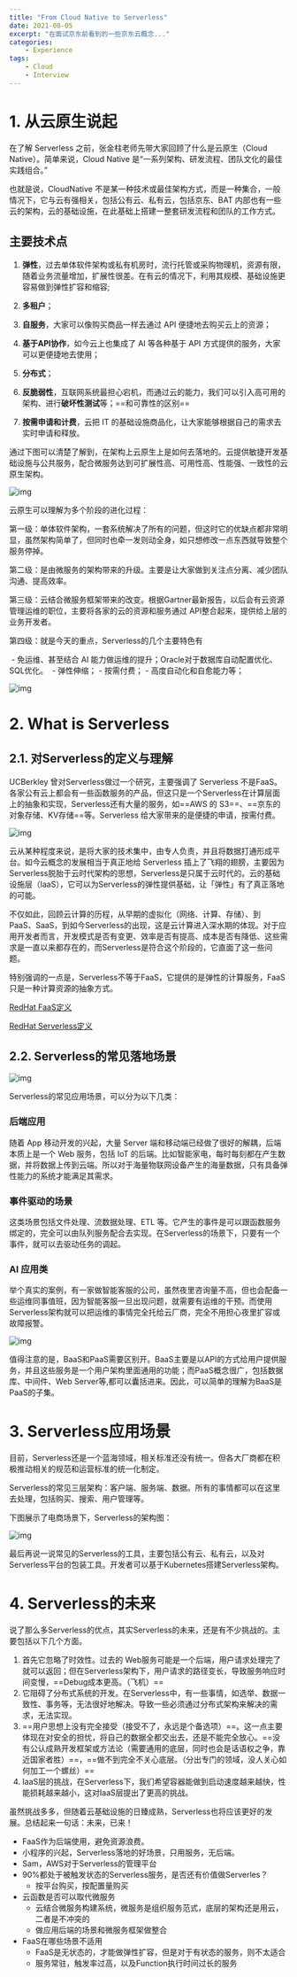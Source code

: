 ```yaml
---
title: "From Cloud Native to Serverless"
date: 2021-08-05
excerpt: "在面试京东前看到的一些京东云概念..."
categories: 
    - Experience
tags: 
    - Cloud
    - Interview
---
```




# 1. 从云原生说起

在了解 Serverless 之前，张金柱老师先带大家回顾了什么是云原生（Cloud Native）。简单来说，Cloud Native 是“一系列架构、研发流程、团队文化的最佳实践组合。” 

也就是说，CloudNative 不是某一种技术或最佳架构方式，而是一种集合，一般情况下，它与云有强相关，包括公有云、私有云，包括京东、BAT 内部也有一些云的架构，云的基础设施，在此基础上搭建一整套研发流程和团队的工作方式。

## 主要技术点

1. **弹性**，过去单体软件架构或私有机房时，流行托管或采购物理机，资源有限，随着业务流量增加，扩展性很差。在有云的情况下，利用其规模、基础设施更容易做到弹性扩容和缩容;

2. **多租户**；

3. **自服务**，大家可以像购买商品一样去通过 API 便捷地去购买云上的资源；

4. **基于API协作**，如今云上也集成了 AI 等各种基于 API 方式提供的服务，大家可以更便捷地去使用；

5. **分布式**；

6. **反脆弱性**，互联网系统最担心宕机，而通过云的能力，我们可以引入高可用的架构、进行**破坏性测试**等；==和可靠性的区别==

7. **按需申请和计费**，云把 IT 的基础设施商品化，让大家能够根据自己的需求去实时申请和释放。

通过下图可以清楚了解到，在架构上云原生上是如何去落地的。云提供敏捷开发基础设施与公共服务，配合微服务达到可扩展性高、可用性高、性能强、一致性的云原生架构。

![img](https://pic2.zhimg.com/v2-46ff8ceac29fb1bd3172a92e52bcf3c1_b.jpg)

云原生可以理解为多个阶段的进化过程：

第一级：单体软件架构，一套系统解决了所有的问题，但这时它的优缺点都非常明显，虽然架构简单了，但同时也牵一发则动全身，如只想修改一点东西就导致整个服务停掉。

第二级：是由微服务的架构带来的升级。主要是让大家做到关注点分离、减少团队沟通、提高效率。

第三级：云结合微服务框架带来的改变。根据Gartner最新报告，以后会有云资源管理运维的职位，主要将各家的云的资源和服务通过 API整合起来，提供给上层的业务开发者。

第四级：就是今天的重点，Serverless的几个主要特色有

​    - 免运维、甚至结合 AI 能力做运维的提升；Oracle对于数据库自动配置优化、SQL优化。
​    - 弹性伸缩；
    - 按需付费；
    - 高度自动化和自愈能力等；

![img](https://pic2.zhimg.com/v2-fc4348f17942b4ffc25bea5b93e3d8a1_b.jpg)

# 2. What is Serverless

## 2.1. 对Serverless的定义与理解

UCBerkley 曾对Serverless做过一个研究，主要强调了 Serverless 不是FaaS。各家公有云上都会有一些函数服务的产品，但这只是一个Serverless在计算层面上的抽象和实现，Serverless还有大量的服务，如==AWS 的 S3==、==京东的对象存储、KV存储==等。Serverless 给大家带来的是便捷的申请，按需付费。

![img](https://pic4.zhimg.com/v2-b71ed89cbd91ef022c65221c2d4c7697_b.jpg)

云从某种程度来说，是将大家的技术集中，由专人负责，并且将数据打通形成平台。如今云概念的发展相当于真正地给 Serverless 插上了飞翔的翅膀，主要因为Serverless脱胎于云时代架构的思想，Serverless是只属于云时代的。云的基础设施层（IaaS），它可以为Serverless的弹性提供基础，让「弹性」有了真正落地的可能。

不仅如此，回顾云计算的历程，从早期的虚拟化（网络、计算、存储）、到 PaaS、SaaS，到如今Serverless的出现，这是云计算进入深水期的体现。对于应用开发者而言，开发模式是否有变更、效率是否有提高、成本是否有降低、这些需求是一直以来都存在的，而Serverless是符合这个阶段的，它直面了这一些问题。

特别强调的一点是，Serverless不等于FaaS，它提供的是弹性的计算服务，FaaS只是一种计算资源的抽象方式。

[RedHat FaaS定义](https://www.redhat.com/zh/topics/cloud-native-apps/what-is-faas)

[RedHat Serverless定义](https://www.redhat.com/zh/topics/cloud-native-apps/what-is-serverless)

## 2.2. Serverless的常见落地场景

![img](https://pic2.zhimg.com/v2-a7abc1e34346b349233d3a6ecf8850fd_b.jpg)

Serverless的常见应用场景，可以分为以下几类：

### 后端应用

随着 App 移动开发的兴起，大量 Server 端和移动端已经做了很好的解耦，后端本质上是一个 Web 服务，包括 IoT 的后端。比如智能家电，每时每刻都在产生数据，并将数据上传到云端。所以对于海量物联网设备产生的海量数据，只有具备弹性能力的系统才能满足其需求。

### 事件驱动的场景

这类场景包括文件处理、流数据处理、ETL 等。它产生的事件是可以跟函数服务绑定的，完全可以由队列服务配合去实现。在Serverless的场景下，只要有一个事件，就可以去驱动任务的调起。

### AI 应用类

举个真实的案例，有一家做智能客服的公司，虽然夜里咨询量不高，但也会配备一些运维同事值班，因为智能客服一旦出现问题，就需要有运维的干预。而使用Serverless架构就可以把运维的事情完全托给云厂商，完全不用担心夜里扩容或故障报警。

![img](https://pic1.zhimg.com/v2-2ace0cdb66f82b8df194a51aec286e10_b.jpg)

值得注意的是，BaaS和PaaS需要区别开。BaaS主要是以API的方式给用户提供服务，并且这些服务是一个用户架构里面通用的功能；而PaaS概念很广，包括数据库、中间件、Web Server等,都可以囊括进来。因此，可以简单的理解为BaaS是PaaS的子集。

# 3. Serverless应用场景

目前，Serverless还是一个蓝海领域，相关标准还没有统一。但各大厂商都在积极推动相关的规范和运营标准的统一化制定。

Serverless的常见三层架构：客户端、服务端、数据。所有的事情都可以在这里去处理，包括购买、搜索、用户管理等。

下图展示了电商场景下，Serverless的架构图：

![img](https://pic1.zhimg.com/v2-78843ae3a7fb5a8cd841df4b8e111fa0_b.jpg)

最后再说一说常见的Serverless的工具，主要包括公有云、私有云，以及对Serverless平台的包装工具。开发者可以基于Kubernetes搭建Serverless架构。

# 4. Serverless的未来

说了那么多Serverless的优点，其实Serverless的未来，还是有不少挑战的。主要包括以下几个方面。

1. 首先它忽略了时效性。过去的 Web服务可能是一个后端，用户请求处理完了就可以返回；但在Serverless架构下，用户请求的路径变长，导致服务响应时间变慢，==Debug成本更高。（飞机）==
2. 它阻碍了分布式系统的开发。在Serverless中，有一些事情，如选举、数据一致性、事务等，无法很好地解决。导致一些必须通过分布式架构来解决的需求，无法实现。
3. ==用户思想上没有完全接受（接受不了，永远是个备选项）==。这一点主要体现在对安全的担忧，将自己的数据全都交出去，还是不能完全放心。==没有公认成熟开发框架或方法论（需要通用的底层，同时也会是话语权之争，靠近国家者胜）==，==做不到完全不关心底层。（分出专门的领域，没人关心如何加工一个螺丝）==
4. IaaS层的挑战，在Serverless下，我们希望容器能做到启动速度越来越快，性能损耗越来越小，这对IaaS层提出了更高的挑战。

虽然挑战多多，但随着云基础设施的日臻成熟，Serverless也将应该更好的发展。总结起来一句话：未来，已来！

- FaaS作为后端使用，避免资源浪费。
- 小程序的兴起，Serverless落地的好场景，只用服务，无后端。
- Sam，AWS对于Serverless的管理平台
- 90%都处于被触发状态的Serverless服务，是否还有价值做Serverles？
    - 按平台购买，按配置量购买
- 云函数是否可以取代微服务
    - 云结合微服务构建系统，微服务是组织服务范式，底层的架构还是用云，二者是不冲突的
    - 做应用后端的场景和微服务框架做整合
- FaaS在哪些场景不适用
    - FaaS是无状态的，才能做弹性扩容，但是对于有状态的服务，则不太适合
    - 服务常驻，触发率过高，以及Function执行时间过长的服务